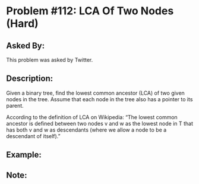 # Problem #112: LCA Of Two Nodes (Hard)

## Asked By:

This problem was asked by Twitter.

## Description:
 
Given a binary tree, find the lowest common ancestor (LCA) of two given nodes in the tree. Assume that each node in the tree also has a pointer to its parent.  

According to the definition of LCA on Wikipedia: “The lowest common ancestor is defined between two nodes v and w as the lowest node in T that has both v and w as descendants (where we allow a node to be a descendant of itself).”

## Example:

## Note:
